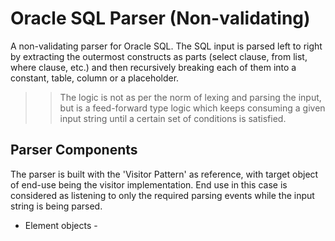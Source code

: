 # Oracle SQL Parser (Non-validating)

A non-validating parser for Oracle SQL. The SQL input is parsed left to right by extracting the outermost constructs as parts (select clause, from list, where clause, etc.) and then recursively breaking each of them into a constant, table, column or a placeholder.

>> The logic is not as per the norm of lexing and parsing the input, but is a feed-forward type logic which keeps consuming a given input string until a certain set of conditions is satisfied.

## Parser Components
The parser is built with the 'Visitor Pattern' as reference, with target object of end-use being the visitor implementation. End use in this case is considered as listening to only the required parsing events while the input string is being parsed.
* Element objects - 
